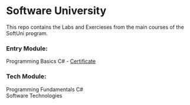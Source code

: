 # Software University
This repo contains the Labs and Exercieses from the main courses of the SoftUni program.  

### Entry Module:
Programming Basics C# - [Certificate](https://softuni.bg/certificates/details/16036/e7974764)  

### Tech Module:
Programming Fundamentals C#  
Software Technologies
